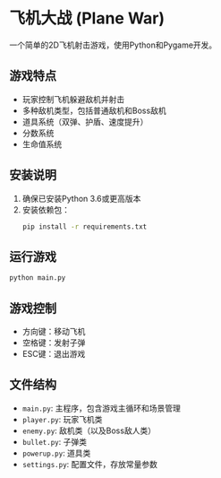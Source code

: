 # 飞机大战 (Plane War)

一个简单的2D飞机射击游戏，使用Python和Pygame开发。

## 游戏特点

- 玩家控制飞机躲避敌机并射击
- 多种敌机类型，包括普通敌机和Boss敌机
- 道具系统（双弹、护盾、速度提升）
- 分数系统
- 生命值系统

## 安装说明

1. 确保已安装Python 3.6或更高版本
2. 安装依赖包：
   ```bash
   pip install -r requirements.txt
   ```

## 运行游戏

```bash
python main.py
```

## 游戏控制

- 方向键：移动飞机
- 空格键：发射子弹
- ESC键：退出游戏

## 文件结构

- `main.py`: 主程序，包含游戏主循环和场景管理
- `player.py`: 玩家飞机类
- `enemy.py`: 敌机类（以及Boss敌人类）
- `bullet.py`: 子弹类
- `powerup.py`: 道具类
- `settings.py`: 配置文件，存放常量参数 